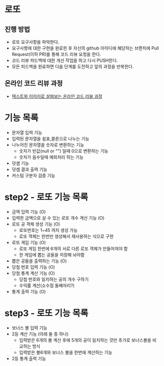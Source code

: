 # 로또
## 진행 방법
* 로또 요구사항을 파악한다.
* 요구사항에 대한 구현을 완료한 후 자신의 github 아이디에 해당하는 브랜치에 Pull Request(이하 PR)를 통해 코드 리뷰 요청을 한다.
* 코드 리뷰 피드백에 대한 개선 작업을 하고 다시 PUSH한다.
* 모든 피드백을 완료하면 다음 단계를 도전하고 앞의 과정을 반복한다.

## 온라인 코드 리뷰 과정
* [텍스트와 이미지로 살펴보는 온라인 코드 리뷰 과정](https://github.com/next-step/nextstep-docs/tree/master/codereview)


# 기능 목록

- 문자열 입력 기능
- 입력된 문자열을 쉼표,콜론으로 나누는 기능
- 나누어진 문자열을 숫자로 변환하는 기능
  - 숫자가 빈값(null or "") 일때 0으로 변환하는 기능
  - 숫자가 음수일때 예외처리 하는 기능
- 덧셈 기능
- 덧셈 결과 출력 기능
- 커스텀 구분자 검증 기능

# step2 - 로또  기능 목록

- 금액 입력 기능 (O)
- 입력한 금액으로 살 수 있는 로또 개수 계산 기능 (O)
- 로또 공 객체 생성 기능 (O)
  - 로또번호는 1~45 까지 생성 가능
  - 로또 객체는 한번만 생성해서 재사용하는 식으로 구현
- 로또 게임 기능 (O)
  - 로또 게임 한번에 6개의 서로 다른 로또 객체가 만들어져야 함
  - 한 게임에 뽑는 공들을 저장해 놔야함
- 뽑은 공들을 출력하는 기능 (O)
- 당첨 번호 입력 기능 (O)
- 당첨 통계 계산 기능 (O)
  - 당첨 번호와 일치하는 공의 개수 구하기
  - 수익률 계산(소수점 둘째자리?)
- 통계 출력 기능 (O)

# step3 - 로또 기능 목록

- 보너스 볼 입력 기능
- 2등 계산 기능 (아래 둘 중 하나)
  - 입력받은 6개의 볼 계산 후에 5개의 공이 일치하는 것만 추가로 보너스볼을 비교하는 방식
  - 입력받은 볼6개와 보너스 볼을 한번에 계산하는 기능
- 2등 통계 출력 기능